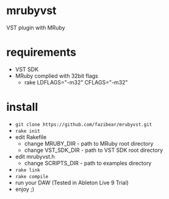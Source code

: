 # mrubyvst
VST plugin with MRuby

# requirements
- VST SDK
- MRuby complied with 32bit flags
  - rake LDFLAGS="-m32" CFLAGS="-m32"

# install
- `git clone https://github.com/fazibear/mrubyvst.git`
- `rake init`
- edit Rakefile
  - change MRUBY_DIR - path to MRuby root directory
  - change VST_SDK_DIR - path to VST SDK root directory
- edit mrubyvst.h
  - change SCRIPTS_DIR - path to examples directory
- `rake link`
- `rake compile`
- run your DAW (Tested in Ableton Live 9 Trial)
- enjoy ;)

